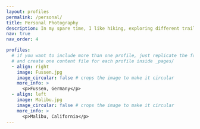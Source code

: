 ```yaml
---
layout: profiles
permalink: /personal/
title: Personal Photography
description: In my spare time, I like hiking, exploring different trails, and taking nature photos. Here is some of my favorite photos that I have taken.
nav: true
nav_order: 4

profiles:
  # if you want to include more than one profile, just replicate the following block
  # and create one content file for each profile inside _pages/
  - align: right
    image: Fussen.jpg
    image_circular: false # crops the image to make it circular
    more_info: >
      <p>Fussen, Germany</p>
  - align: left
    image: Malibu.jpg
    image_circular: false # crops the image to make it circular
    more_info: >
      <p>Malibu, California</p>
---
```

